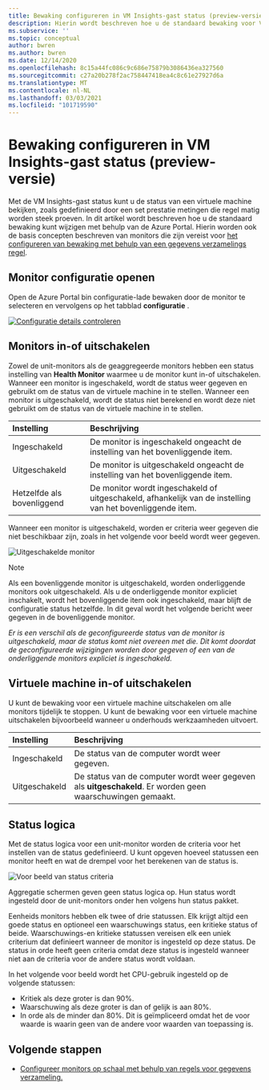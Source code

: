 ```yaml
---
title: Bewaking configureren in VM Insights-gast status (preview-versie)
description: Hierin wordt beschreven hoe u de standaard bewaking voor VM Insights-gast status (preview-versie) wijzigt met behulp van de Azure Portal.
ms.subservice: ''
ms.topic: conceptual
author: bwren
ms.author: bwren
ms.date: 12/14/2020
ms.openlocfilehash: 8c15a44fc086c9c686e75879b3086436ea327560
ms.sourcegitcommit: c27a20b278f2ac758447418ea4c8c61e27927d6a
ms.translationtype: MT
ms.contentlocale: nl-NL
ms.lasthandoff: 03/03/2021
ms.locfileid: "101719590"
---
```

# <a name="configure-monitoring-in-vm-insights-guest-health-preview"></a>Bewaking configureren in VM Insights-gast status (preview-versie)
Met de VM Insights-gast status kunt u de status van een virtuele machine bekijken, zoals gedefinieerd door een set prestatie metingen die regel matig worden steek proeven. In dit artikel wordt beschreven hoe u de standaard bewaking kunt wijzigen met behulp van de Azure Portal. Hierin worden ook de basis concepten beschreven van monitors die zijn vereist voor [het configureren van bewaking met behulp van een gegevens verzamelings regel](vminsights-health-configure-dcr.md).

## <a name="open-monitor-configuration"></a>Monitor configuratie openen
Open de Azure Portal bin configuratie-lade bewaken door de monitor te selecteren en vervolgens op het tabblad **configuratie** .

[![Configuratie details controleren](media/vminsights-health-overview/monitor-details-configuration.png)](media/vminsights-health-overview/monitor-details-configuration.png#lightbox)

## <a name="enable-or-disable-monitors"></a>Monitors in-of uitschakelen
Zowel de unit-monitors als de geaggregeerde monitors hebben een status instelling van **Health Monitor** waarmee u de monitor kunt in-of uitschakelen. Wanneer een monitor is ingeschakeld, wordt de status weer gegeven en gebruikt om de status van de virtuele machine in te stellen. Wanneer een monitor is uitgeschakeld, wordt de status niet berekend en wordt deze niet gebruikt om de status van de virtuele machine in te stellen.

| Instelling | Beschrijving |
|:---|:---|
| Ingeschakeld | De monitor is ingeschakeld ongeacht de instelling van het bovenliggende item. |
| Uitgeschakeld | De monitor is uitgeschakeld ongeacht de instelling van het bovenliggende item. |
| Hetzelfde als bovenliggend | De monitor wordt ingeschakeld of uitgeschakeld, afhankelijk van de instelling van het bovenliggende item. |

Wanneer een monitor is uitgeschakeld, worden er criteria weer gegeven die niet beschikbaar zijn, zoals in het volgende voor beeld wordt weer gegeven.

![Uitgeschakelde monitor](media/vminsights-health-configure/disabled-monitor.png)


> [!NOTE]
> Als een bovenliggende monitor is uitgeschakeld, worden onderliggende monitors ook uitgeschakeld. Als u de onderliggende monitor expliciet inschakelt, wordt het bovenliggende item ook ingeschakeld, maar blijft de configuratie status hetzelfde. In dit geval wordt het volgende bericht weer gegeven in de bovenliggende monitor.
>
> *Er is een verschil als de geconfigureerde status van de monitor is uitgeschakeld, maar de status komt niet overeen met die. Dit komt doordat de geconfigureerde wijzigingen worden door gegeven of een van de onderliggende monitors expliciet is ingeschakeld.*

## <a name="enable-or-disable-virtual-machine"></a>Virtuele machine in-of uitschakelen
U kunt de bewaking voor een virtuele machine uitschakelen om alle monitors tijdelijk te stoppen. U kunt de bewaking voor een virtuele machine uitschakelen bijvoorbeeld wanneer u onderhouds werkzaamheden uitvoert.

| Instelling | Beschrijving |
|:---|:---|
| Ingeschakeld  | De status van de computer wordt weer gegeven. |
| Uitgeschakeld | De status van de computer wordt weer gegeven als **uitgeschakeld**. Er worden geen waarschuwingen gemaakt. |

## <a name="health-state-logic"></a>Status logica
Met de status logica voor een unit-monitor worden de criteria voor het instellen van de status gedefinieerd. U kunt opgeven hoeveel statussen een monitor heeft en wat de drempel voor het berekenen van de status is.

![Voor beeld van status criteria](media/vminsights-health-configure/sample-health-criteria.png)

Aggregatie schermen geven geen status logica op. Hun status wordt ingesteld door de unit-monitors onder hen volgens hun status pakket.

Eenheids monitors hebben elk twee of drie statussen. Elk krijgt altijd een goede status en optioneel een waarschuwings status, een kritieke status of beide. Waarschuwings-en kritieke statussen vereisen elk een uniek criterium dat definieert wanneer de monitor is ingesteld op deze status. De status in orde heeft geen criteria omdat deze status is ingesteld wanneer niet aan de criteria voor de andere status wordt voldaan.

In het volgende voor beeld wordt het CPU-gebruik ingesteld op de volgende statussen:

- Kritiek als deze groter is dan 90%.
- Waarschuwing als deze groter is dan of gelijk is aan 80%.
- In orde als de minder dan 80%. Dit is geïmpliceerd omdat het de voor waarde is waarin geen van de andere voor waarden van toepassing is.

## <a name="next-steps"></a>Volgende stappen

- [Configureer monitors op schaal met behulp van regels voor gegevens verzameling.](vminsights-health-configure-dcr.md)